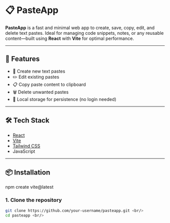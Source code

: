 # 📋 PasteApp <br/>

**PasteApp** is a fast and minimal web app to create, save, copy, edit, and delete text pastes. Ideal for managing code snippets, notes, or any reusable content—built using **React** with **Vite** for optimal performance. <br/>

---

## 🚀 Features <br/>

- 📝 Create new text pastes<br/>
- ✏️ Edit existing pastes<br/>
- 📋 Copy paste content to clipboard<br/>
- 🗑️ Delete unwanted pastes<br/>
- 💾 Local storage for persistence (no login needed)<br/>

---

## 🛠️ Tech Stack<br/>

- [React](https://reactjs.org/)<br/>
- [Vite](https://vitejs.dev/)<br/>
- [Tailwind CSS](https://tailwindcss.com/) <br/>
- JavaScript <br/>

---

## 📦 Installation<br/>
npm create vite@latest

### 1. Clone the repository

```bash
git clone https://github.com/your-username/pasteapp.git <br/>
cd pasteapp <br/>

